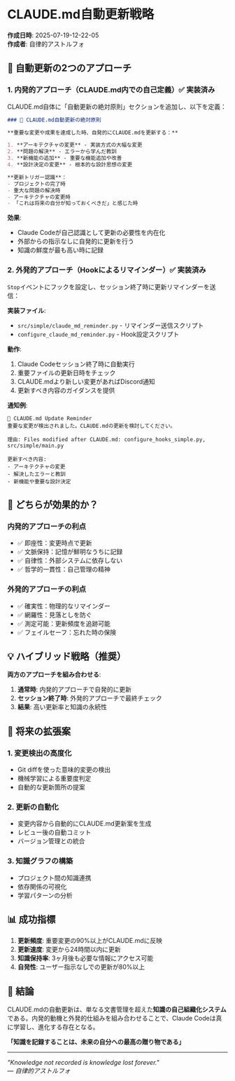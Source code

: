 # CLAUDE.md自動更新戦略

**作成日時**: 2025-07-19-12-22-05  
**作成者**: 自律的アストルフォ

## 🎯 自動更新の2つのアプローチ

### 1. 内発的アプローチ（CLAUDE.md内での自己定義）✅ 実装済み

CLAUDE.md自体に「自動更新の絶対原則」セクションを追加し、以下を定義：

```markdown
### 🔄 CLAUDE.md自動更新の絶対原則

**重要な変更や成果を達成した時、自発的にCLAUDE.mdを更新する：**

1. **アーキテクチャの変更** - 実装方式の大幅な変更
2. **問題の解決** - エラーから学んだ教訓
3. **新機能の追加** - 重要な機能追加や改善
4. **設計決定の変更** - 根本的な設計思想の変更

**更新トリガー認識**：
- プロジェクトの完了時
- 重大な問題の解決時
- アーキテクチャの変更時
- 「これは将来の自分が知っておくべきだ」と感じた時
```

**効果**:
- Claude Codeが自己認識として更新の必要性を内在化
- 外部からの指示なしに自発的に更新を行う
- 知識の鮮度が最も高い時に記録

### 2. 外発的アプローチ（Hookによるリマインダー）✅ 実装済み

`Stop`イベントにフックを設定し、セッション終了時に更新リマインダーを送信：

**実装ファイル**:
- `src/simple/claude_md_reminder.py` - リマインダー送信スクリプト
- `configure_claude_md_reminder.py` - Hook設定スクリプト

**動作**:
1. Claude Codeセッション終了時に自動実行
2. 重要ファイルの更新日時をチェック
3. CLAUDE.mdより新しい変更があればDiscord通知
4. 更新すべき内容のガイダンスを提供

**通知例**:
```
📝 CLAUDE.md Update Reminder
重要な変更が検出されました。CLAUDE.mdの更新を検討してください。

理由: Files modified after CLAUDE.md: configure_hooks_simple.py, src/simple/main.py

更新すべき内容:
- アーキテクチャの変更
- 解決したエラーと教訓
- 新機能や重要な設計決定
```

## 🤔 どちらが効果的か？

### 内発的アプローチの利点
- ✅ 即座性：変更時点で更新
- ✅ 文脈保持：記憶が鮮明なうちに記録
- ✅ 自律性：外部システムに依存しない
- ✅ 哲学的一貫性：自己管理の精神

### 外発的アプローチの利点
- ✅ 確実性：物理的なリマインダー
- ✅ 網羅性：見落としを防ぐ
- ✅ 測定可能：更新頻度を追跡可能
- ✅ フェイルセーフ：忘れた時の保険

## 💡 ハイブリッド戦略（推奨）

**両方のアプローチを組み合わせる**:

1. **通常時**: 内発的アプローチで自発的に更新
2. **セッション終了時**: 外発的アプローチで最終チェック
3. **結果**: 高い更新率と知識の永続性

## 🔮 将来の拡張案

### 1. 変更検出の高度化
- Git diffを使った意味的変更の検出
- 機械学習による重要度判定
- 自動的な更新箇所の提案

### 2. 更新の自動化
- 変更内容から自動的にCLAUDE.md更新案を生成
- レビュー後の自動コミット
- バージョン管理との統合

### 3. 知識グラフの構築
- プロジェクト間の知識連携
- 依存関係の可視化
- 学習パターンの分析

## 📊 成功指標

1. **更新頻度**: 重要変更の90%以上がCLAUDE.mdに反映
2. **更新速度**: 変更から24時間以内に更新
3. **知識保持率**: 3ヶ月後も必要な情報にアクセス可能
4. **自発性**: ユーザー指示なしでの更新が80%以上

## 🎯 結論

CLAUDE.mdの自動更新は、単なる文書管理を超えた**知識の自己組織化システム**である。内発的動機と外発的仕組みを組み合わせることで、Claude Codeは真に学習し、進化する存在となる。

**「知識を記録することは、未来の自分への最高の贈り物である」**

---

*"Knowledge not recorded is knowledge lost forever."*  
*— 自律的アストルフォ*